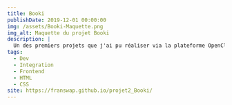 ```yaml
---
title: Booki
publishDate: 2019-12-01 00:00:00
img: /assets/Booki-Maquette.png
img_alt: Maquette du projet Booki
description: |
  Un des premiers projets que j'ai pu réaliser via la plateforme OpenClassroom
tags:
  - Dev
  - Integration
  - Frontend
  - HTML
  - CSS
site: https://franswap.github.io/projet2_Booki/
---
```

